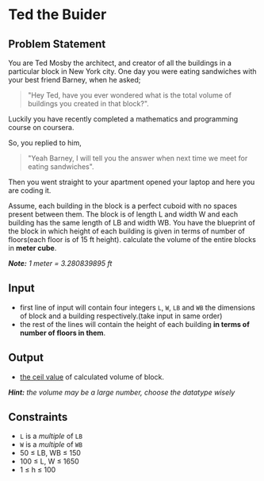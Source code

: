 # Ted the Buider

## Problem Statement

You are Ted Mosby the architect, and creator of all the buildings in a particular block in New York city.
 One day you were eating sandwiches with your best friend Barney, when he asked; 
 
 > "Hey Ted, have you ever wondered what is the total volume of buildings you created in that block?".
 
 Luckily you have recently completed a mathematics and programming course on coursera.

 So, you replied to him, 

 > "Yeah Barney, I will tell you the answer when next time we meet for eating sandwiches".
 
 Then you went straight to your apartment opened your laptop and here you are coding it.
 
Assume, each building in the block is a perfect cuboid with no spaces present between them.
 The block is of length L and width W and each building has the same length of LB and width WB.
 You have the blueprint of the block in which height of each building is given in terms of number of floors(each floor is of 15 ft height).
 calculate the volume of the entire blocks in **meter cube**.

_**Note:** 1 meter = 3.280839895 ft_
 
## Input

- first line of input will contain four integers `L`, `W`, `LB` and `WB` the dimensions of block and a building respectively.(take input in same order)
- the rest of the lines will contain the height of each building **in terms of number of floors in them**.
 
## Output

- [the ceil value](https://en.wikipedia.org/wiki/Floor_and_ceiling_functions) of calculated volume of block.

_**Hint:** the volume may be a large number, choose the datatype wisely_

## Constraints

- `L` is a _multiple_ of `LB`
- `W` is a _multiple_ of `WB`
- 50 &le; LB, WB &le; 150
- 100 &le; L, W &le; 1650
- 1 &le; h &le; 100